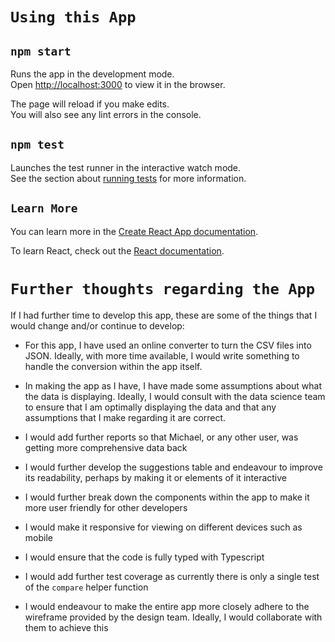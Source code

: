 # `Using this App`

## `npm start`

Runs the app in the development mode.\
Open [http://localhost:3000](http://localhost:3000) to view it in the browser.

The page will reload if you make edits.\
You will also see any lint errors in the console.

## `npm test`

Launches the test runner in the interactive watch mode.\
See the section about [running tests](https://facebook.github.io/create-react-app/docs/running-tests) for more information.

## `Learn More`

You can learn more in the [Create React App documentation](https://facebook.github.io/create-react-app/docs/getting-started).

To learn React, check out the [React documentation](https://reactjs.org/).

# `Further thoughts regarding the App`

If I had further time to develop this app, these are some of the things that I would change and/or continue to develop:

- For this app, I have used an online converter to turn the CSV files into JSON. Ideally, with more time available, I would write something to handle the conversion within the app itself.

- In making the app as I have, I have made some assumptions about what the data is displaying. Ideally, I would consult with the data science team to ensure that I am optimally displaying the data and that any assumptions that I make regarding it are correct.

- I would add further reports so that Michael, or any other user, was getting more comprehensive data back

- I would further develop the suggestions table and endeavour to improve its readability, perhaps by making it or elements of it interactive

- I would further break down the components within the app to make it more user friendly for other developers

- I would make it responsive for viewing on different devices such as mobile

- I would ensure that the code is fully typed with Typescript

- I would add further test coverage as currently there is only a single test of the `compare` helper function

- I would endeavour to make the entire app more closely adhere to the wireframe provided by the design team. Ideally, I would collaborate with them to achieve this
